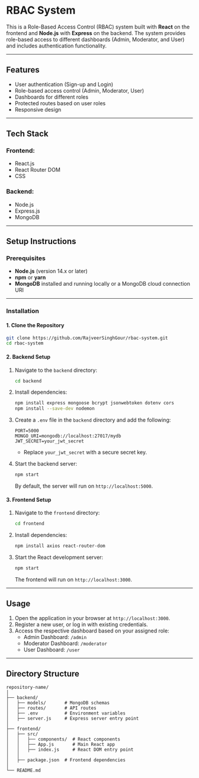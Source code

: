 # RBAC System

This is a Role-Based Access Control (RBAC) system built with **React** on the frontend and **Node.js** with **Express** on the backend. The system provides role-based access to different dashboards (Admin, Moderator, and User) and includes authentication functionality.

---

## Features
- User authentication (Sign-up and Login)
- Role-based access control (Admin, Moderator, User)
- Dashboards for different roles
- Protected routes based on user roles
- Responsive design

---

## Tech Stack
### Frontend:
- React.js
- React Router DOM
- CSS

### Backend:
- Node.js
- Express.js
- MongoDB

---

## Setup Instructions

### Prerequisites
- **Node.js** (version 14.x or later)
- **npm** or **yarn**
- **MongoDB** installed and running locally or a MongoDB cloud connection URI

---

### Installation

#### 1. Clone the Repository
```bash
git clone https://github.com/RajveerSinghGour/rbac-system.git
cd rbac-system
```

#### 2. Backend Setup
1. Navigate to the `backend` directory:
   ```bash
   cd backend
   ```
2. Install dependencies:
   ```bash
   npm install express mongoose bcrypt jsonwebtoken dotenv cors
   npm install --save-dev nodemon
   ```
3. Create a `.env` file in the `backend` directory and add the following:
   ```env
   PORT=5000
   MONGO_URI=mongodb://localhost:27017/mydb
   JWT_SECRET=your_jwt_secret
   ```
   - Replace `your_jwt_secret` with a secure secret key.

4. Start the backend server:
   ```bash
   npm start
   ```
   By default, the server will run on `http://localhost:5000`.

#### 3. Frontend Setup
1. Navigate to the `frontend` directory:
   ```bash
   cd frontend
   ```
2. Install dependencies:
   ```bash
   npm install axios react-router-dom
   ```
3. Start the React development server:
   ```bash
   npm start
   ```
   The frontend will run on `http://localhost:3000`.

---

## Usage
1. Open the application in your browser at `http://localhost:3000`.
2. Register a new user, or log in with existing credentials.
3. Access the respective dashboard based on your assigned role:
   - Admin Dashboard: `/admin`
   - Moderator Dashboard: `/moderator`
   - User Dashboard: `/user`

---

## Directory Structure
```
repository-name/
│
├── backend/
│   ├── models/       # MongoDB schemas
│   ├── routes/       # API routes
│   ├── .env          # Environment variables
│   ├── server.js     # Express server entry point
│
├── frontend/
│   ├── src/
│   │   ├── components/  # React components
│   │   ├── App.js       # Main React app
│   │   ├── index.js     # React DOM entry point
│   │
│   ├── package.json  # Frontend dependencies
│
└── README.md
```
